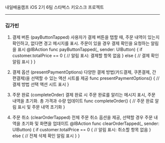 내일배움캠프 iOS 2기 6팀
스타벅스 키오스크 프로젝트

---
### 김가빈 
1. 결제 버튼 (payButtonTapped) 
 사용자가 결제 버튼을 탭할 때, 주문 내역이 있는지 확인하고, 없다면 경고 메시지를 표시. 주문이 있을 경우 결제 확인을 요청하는 알림을 표시
 @IBAction func payButtonTapped(_ sender: UIButton) {
    if customer.totalPrice == 0 {
        // 알림 표시: 결제할 항목 없음
    } else {
        // 결제 확인 알림 표시
    }
 }

2. 결제 옵션 (presentPaymentOptions) 
 다양한 결제 방법(카드결제, 쿠폰결제, 간편결제)을 선택할 수 있는 액션 시트를 제공
func presentPaymentOptions() {
    // 결제 방법 선택 액션 시트 표시
}

3. 주문 완료 (completeOrder)
 결제 완료 시 주문 완료를 알리는 메시지 표시, 주문 내역을 초기화. 총 가격과 수량 업데이트
func completeOrder() {
    // 주문 완료 알림 표시 및 주문 내역 초기화
}

4. 주문 취소 (clearOrderTapped) 
 전체 주문 취소 옵션을 제공, 선택할 경우 주문 내역을 초기화 및 화면을 업데이트
@IBAction func clearOrderTapped(_ sender: UIButton) {
    if customer.totalPrice == 0 {
        // 알림 표시: 취소할 항목 없음
    } else {
        // 전체 삭제 확인 알림 표시
    }
}

